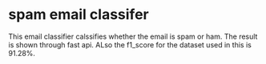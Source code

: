 # spam email classifer
This email classifier calssifies whether the email is spam or ham. The result is shown through fast api. ALso the f1_score for the dataset used in this is 91.28%. 
